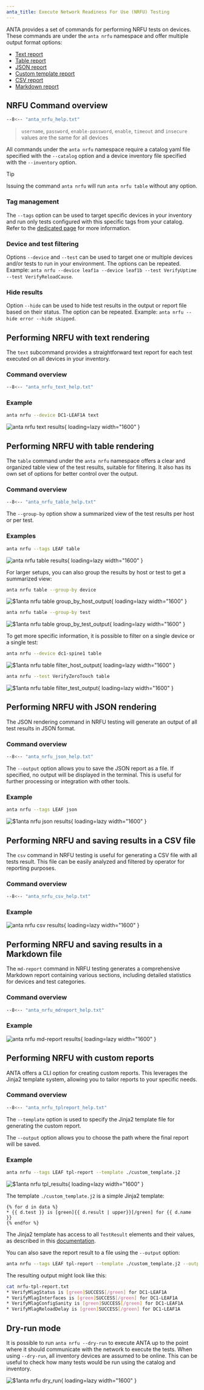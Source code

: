 ```yaml
---
anta_title: Execute Network Readiness For Use (NRFU) Testing
---
```

<!--
  ~ Copyright (c) 2023-2025 Arista Networks, Inc.
  ~ Use of this source code is governed by the Apache License 2.0
  ~ that can be found in the LICENSE file.
  -->

ANTA provides a set of commands for performing NRFU tests on devices. These commands are under the `anta nrfu` namespace and offer multiple output format options:

- [Text report](#performing-nrfu-with-text-rendering)
- [Table report](#performing-nrfu-with-table-rendering)
- [JSON report](#performing-nrfu-with-json-rendering)
- [Custom template report](#performing-nrfu-with-custom-reports)
- [CSV report](#performing-nrfu-and-saving-results-in-a-csv-file)
- [Markdown report](#performing-nrfu-and-saving-results-in-a-markdown-file)

## NRFU Command overview

```bash
--8<-- "anta_nrfu_help.txt"
```

> `username`, `password`, `enable-password`, `enable`, `timeout` and `insecure` values are the same for all devices

All commands under the `anta nrfu` namespace require a catalog yaml file specified with the `--catalog` option and a device inventory file specified with the `--inventory` option.

> [!TIP]
> Issuing the command `anta nrfu` will run `anta nrfu table` without any option.

### Tag management

The `--tags` option can be used to target specific devices in your inventory and run only tests configured with this specific tags from your catalog. Refer to the [dedicated page](tag-management.md) for more information.

### Device and test filtering

Options `--device` and `--test` can be used to target one or multiple devices and/or tests to run in your environment. The options can be repeated. Example: `anta nrfu --device leaf1a --device leaf1b --test VerifyUptime --test VerifyReloadCause`.

### Hide results

Option `--hide` can be used to hide test results in the output or report file based on their status. The option can be repeated. Example: `anta nrfu --hide error --hide skipped`.

## Performing NRFU with text rendering

The `text` subcommand provides a straightforward text report for each test executed on all devices in your inventory.

### Command overview

```bash
--8<-- "anta_nrfu_text_help.txt"
```

### Example

```bash
anta nrfu --device DC1-LEAF1A text
```

![anta nrfu text results](../imgs/anta_nrfu_device_dc1leaf1a_text.svg){ loading=lazy width="1600" }

## Performing NRFU with table rendering

The `table` command under the `anta nrfu` namespace offers a clear and organized table view of the test results, suitable for filtering. It also has its own set of options for better control over the output.

### Command overview

```bash
--8<-- "anta_nrfu_table_help.txt"
```

The `--group-by` option show a summarized view of the test results per host or per test.

### Examples

```bash
anta nrfu --tags LEAF table
```

![anta nrfu table results](../imgs/anta_nrfu_tags_LEAF_table.svg){ loading=lazy width="1600" }

For larger setups, you can also group the results by host or test to get a summarized view:

```bash
anta nrfu table --group-by device
```

![$1anta nrfu table group_by_host_output](../imgs/anta_nrfu_table_groupby_device.svg){ loading=lazy width="1600" }

```bash
anta nrfu table --group-by test
```

![$1anta nrfu table group_by_test_output](../imgs/anta_nrfu_table_groupby_test.svg){ loading=lazy width="1600" }

To get more specific information, it is possible to filter on a single device or a single test:

```bash
anta nrfu --device dc1-spine1 table
```

![$1anta nrfu table filter_host_output](../imgs/anta_nrfu_device_dc1spine1_table.svg){ loading=lazy width="1600" }

```bash
anta nrfu --test VerifyZeroTouch table
```

![$1anta nrfu table filter_test_output](../imgs/anta_nrfu_test_VerifyZeroTouch_table.svg){ loading=lazy width="1600" }

## Performing NRFU with JSON rendering

The JSON rendering command in NRFU testing will generate an output of all test results in JSON format.

### Command overview

```bash
--8<-- "anta_nrfu_json_help.txt"
```

The `--output` option allows you to save the JSON report as a file. If specified, no output will be displayed in the terminal. This is useful for further processing or integration with other tools.

### Example

```bash
anta nrfu --tags LEAF json
```

![$1anta nrfu json results](../imgs/anta_nrfu_tags_LEAF_json.svg){ loading=lazy width="1600" }

## Performing NRFU and saving results in a CSV file

The `csv` command in NRFU testing is useful for generating a CSV file with all tests result. This file can be easily analyzed and filtered by operator for reporting purposes.

### Command overview

```bash
--8<-- "anta_nrfu_csv_help.txt"
```

### Example

![anta nrfu csv results](../imgs/anta_nrfu_csv.png){ loading=lazy width="1600" }

## Performing NRFU and saving results in a Markdown file

The `md-report` command in NRFU testing generates a comprehensive Markdown report containing various sections, including detailed statistics for devices and test categories.

### Command overview

```bash
--8<-- "anta_nrfu_mdreport_help.txt"
```

### Example

![anta nrfu md-report results](../imgs/anta-nrfu-md-report-output.png){ loading=lazy width="1600" }

## Performing NRFU with custom reports

ANTA offers a CLI option for creating custom reports. This leverages the Jinja2 template system, allowing you to tailor reports to your specific needs.

### Command overview

```bash
--8<-- "anta_nrfu_tplreport_help.txt"
```

The `--template` option is used to specify the Jinja2 template file for generating the custom report.

The `--output` option allows you to choose the path where the final report will be saved.

### Example

```bash
anta nrfu --tags LEAF tpl-report --template ./custom_template.j2
```

![$1anta nrfu tpl_results](../imgs/anta-nrfu-tpl-report-output.png){ loading=lazy width="1600" }

The template `./custom_template.j2` is a simple Jinja2 template:

```j2
{% for d in data %}
* {{ d.test }} is [green]{{ d.result | upper}}[/green] for {{ d.name }}
{% endfor %}
```

The Jinja2 template has access to all `TestResult` elements and their values, as described in this [documentation](../api/result.md#anta.result_manager.models.TestResult).

You can also save the report result to a file using the `--output` option:

```bash
anta nrfu --tags LEAF tpl-report --template ./custom_template.j2 --output nrfu-tpl-report.txt
```

The resulting output might look like this:

```bash
cat nrfu-tpl-report.txt
* VerifyMlagStatus is [green]SUCCESS[/green] for DC1-LEAF1A
* VerifyMlagInterfaces is [green]SUCCESS[/green] for DC1-LEAF1A
* VerifyMlagConfigSanity is [green]SUCCESS[/green] for DC1-LEAF1A
* VerifyMlagReloadDelay is [green]SUCCESS[/green] for DC1-LEAF1A
```

## Dry-run mode

It is possible to run `anta nrfu --dry-run` to execute ANTA up to the point where it should communicate with the network to execute the tests. When using `--dry-run`, all inventory devices are assumed to be online. This can be useful to check how many tests would be run using the catalog and inventory.

![$1anta nrfu dry_run](../imgs/anta_nrfu___dry_run.svg){ loading=lazy width="1600" }
